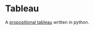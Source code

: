 # Tableau

A [propositional tableau](https://en.wikipedia.org/wiki/Method_of_analytic_tableaux) written in python.  
